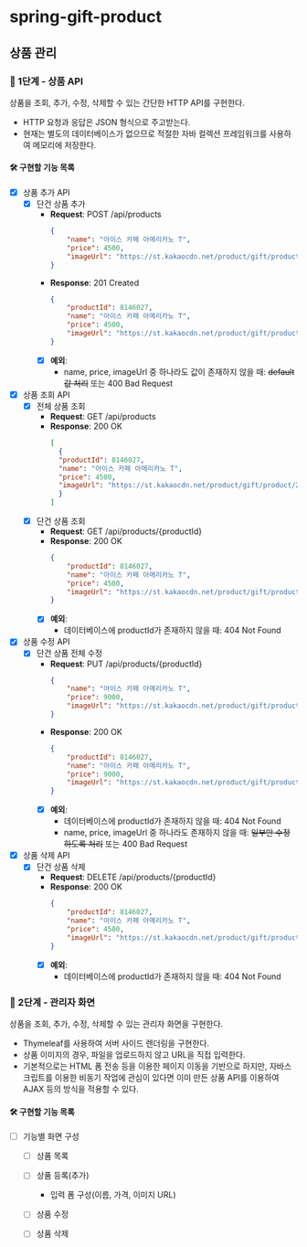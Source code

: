 # spring-gift-product

## 상품 관리
### 🚀 1단계 - 상품 API
상품을 조회, 추가, 수정, 삭제할 수 있는 간단한 HTTP API를 구현한다.
- HTTP 요청과 응답은 JSON 형식으로 주고받는다.
- 현재는 별도의 데이터베이스가 없으므로 적절한 자바 컬렉션 프레임워크를 사용하여 메모리에 저장한다.

#### 🛠 구현할 기능 목록
- [x] 상품 추가 API
  - [x] 단건 상품 추가
    - **Request**: POST /api/products
      ```json
      {
          "name": "아이스 카페 아메리카노 T",
          "price": 4500,
          "imageUrl": "https://st.kakaocdn.net/product/gift/product/20231010111814_9a667f9eccc943648797925498bdd8a3.jpg"
      }
      ```
    - **Response**: 201 Created
      ```json 
      {
          "productId": 8146027,
          "name": "아이스 카페 아메리카노 T",
          "price": 4500,
          "imageUrl": "https://st.kakaocdn.net/product/gift/product/20231010111814_9a667f9eccc943648797925498bdd8a3.jpg"
      }
      ```
    - [x] **예외**:
      - name, price, imageUrl 중 하나라도 값이 존재하지 않을 때: ~~default 값 처리~~ 또는 400 Bad Request

- [x] 상품 조회 API
  - [x] 전체 상품 조회
    - **Request**: GET /api/products
    - **Response**: 200 OK
      ```json
      [
        {
        "productId": 8146027,
        "name": "아이스 카페 아메리카노 T",
        "price": 4500,
        "imageUrl": "https://st.kakaocdn.net/product/gift/product/20231010111814_9a667f9eccc943648797925498bdd8a3.jpg"
        }
      ]
      ```
  - [x] 단건 상품 조회
    - **Request**: GET /api/products/{productId}
    - **Response**: 200 OK
      ```json
      {
          "productId": 8146027,
          "name": "아이스 카페 아메리카노 T",
          "price": 4500,
          "imageUrl": "https://st.kakaocdn.net/product/gift/product/20231010111814_9a667f9eccc943648797925498bdd8a3.jpg"
      }
      ```
    - [x] **예외**:
      - 데이터베이스에 productId가 존재하지 않을 때: 404 Not Found

- [x] 상품 수정 API
  - [x] 단건 상품 전체 수정
    - **Request**: PUT /api/products/{productId}
      ```json
      {
          "name": "아이스 카페 아메리카노 T",
          "price": 9000,
          "imageUrl": "https://st.kakaocdn.net/product/gift/product/20231010111814_9a667f9eccc943648797925498bdd8a3.jpg"
      }
      ```
    - **Response**: 200 OK
      ```json
      {
          "productId": 8146027,
          "name": "아이스 카페 아메리카노 T",
          "price": 9000,
          "imageUrl": "https://st.kakaocdn.net/product/gift/product/20231010111814_9a667f9eccc943648797925498bdd8a3.jpg"
      }
      ```
    - [x] **예외**:
      - 데이터베이스에 productId가 존재하지 않을 때: 404 Not Found
      - name, price, imageUrl 중 하나라도 존재하지 않을 때: ~~일부만 수정하도록 처리~~ 또는 400 Bad Request

- [x] 상품 삭제 API
  - [x] 단건 상품 삭제
    - **Request**: DELETE /api/products/{productId}
    - **Response**: 200 OK
      ```json
      {
          "productId": 8146027,
          "name": "아이스 카페 아메리카노 T",
          "price": 4500,
          "imageUrl": "https://st.kakaocdn.net/product/gift/product/20231010111814_9a667f9eccc943648797925498bdd8a3.jpg"
      }
      ```
    - [x] **예외**:
      - 데이터베이스에 productId가 존재하지 않을 때: 404 Not Found


### 🚀 2단계 - 관리자 화면
상품을 조회, 추가, 수정, 삭제할 수 있는 관리자 화면을 구현한다.
- Thymeleaf를 사용하여 서버 사이드 렌더링을 구현한다.
- 상품 이미지의 경우, 파일을 업로드하지 않고 URL을 직접 입력한다.
- 기본적으로는 HTML 폼 전송 등을 이용한 페이지 이동을 기반으로 하지만, 자바스크립트를 이용한 비동기 작업에 관심이 있다면 이미 만든 상품 API를 이용하여 AJAX 등의 방식을 적용할 수 있다.

#### 🛠 구현할 기능 목록
- [ ] 기능별 화면 구성
  - [ ] 상품 목록
  
  - [ ] 상품 등록(추가)
    - 입력 폼 구성(이름, 가격, 이미지 URL)
    
  - [ ] 상품 수정
  
  - [ ] 상품 삭제
       